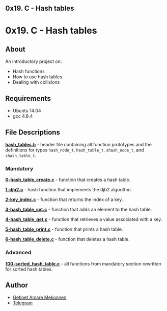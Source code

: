 ## 0x19. C - Hash tables
# 0x19. C - Hash tables
## About
An introductory project on:
- Hash functions
- How to use hash tables
- Dealing with collisions
## Requirements
- Ubuntu 14.04
- gcc 4.8.4
## File Descriptions
**[hash_tables.h](hash_tables.h)** - header file containing all function prototypes and the definitions for types `hash_node_t`, `hash_table_t`, `shash_node_t`, and `shash_table_t`.

### Mandatory
**[0-hash_table_create.c](0-hash_table_create.c)** - function that creates a hash table.

**[1-djb2.c](1-djb2.c)** - hash function that implements the djb2 algorithm.

**[2-key_index.c](2-key_index.c)** - function that returns the index of a key.

**[3-hash_table_set.c](3-hash_table_set.c)** - function that adds an element to the hash table.

**[4-hash_table_get.c](4-hash_table_get.c)** - function that retrieves a value associated with a key.

**[5-hash_table_print.c](5-hash_table_print.c)** - function that prints a hash table.

**[6-hash_table_delete.c](6-hash_table_delete.c)** - function that deletes a hash table.

### Advanced
**[100-sorted_hash_table.c](100-sorted_hash_table.c)** - all functions from mandatory section rewritten for sorted hash tables.
## Author
- [Getinet Amare Mekonnen](https://www.github.com/getinet1221)
- [Telegram](https://t.me/gama2112)
